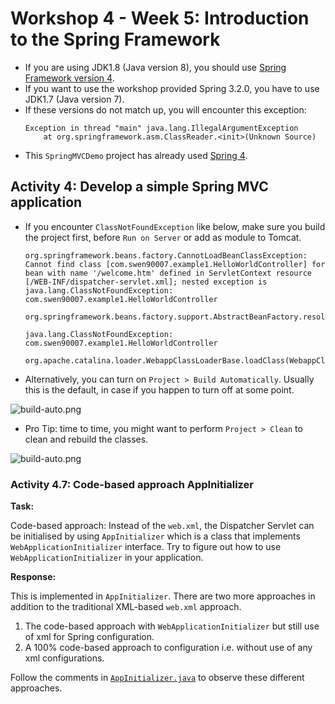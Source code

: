 # Workshop 4 - Week 5: Introduction to the Spring Framework

- If you are using JDK1.8 (Java version 8), you should use [Spring Framework version 4][1].
- If you want to use the workshop provided Spring 3.2.0, you have to use JDK1.7 (Java version 7).
- If these versions do not match up, you will encounter this exception:
    ```
    Exception in thread "main" java.lang.IllegalArgumentException
        at org.springframework.asm.ClassReader.<init>(Unknown Source)
    ```
- This `SpringMVCDemo` project has already used [Spring 4][1].

[1]: https://repo.spring.io/release/org/springframework/spring/4.3.9.RELEASE/spring-framework-4.3.9.RELEASE-dist.zip


## Activity 4: Develop a simple Spring MVC application

- If you encounter `ClassNotFoundException` like below, make sure you build the project first, before `Run on Server` or add as module to Tomcat.
    ```
    org.springframework.beans.factory.CannotLoadBeanClassException: Cannot find class [com.swen90007.example1.HelloWorldController] for bean with name '/welcome.htm' defined in ServletContext resource [/WEB-INF/dispatcher-servlet.xml]; nested exception is java.lang.ClassNotFoundException: com.swen90007.example1.HelloWorldController
        org.springframework.beans.factory.support.AbstractBeanFactory.resolveBeanClass(AbstractBeanFactory.java:1385)
     
    java.lang.ClassNotFoundException: com.swen90007.example1.HelloWorldController
        org.apache.catalina.loader.WebappClassLoaderBase.loadClass(WebappClassLoaderBase.java:1285)
    ```
- Alternatively, you can turn on `Project > Build Automatically`. Usually this is the default, in case if you happen to turn off at some point.

![build-auto.png](https://www.dropbox.com/s/gfqjso367xfcdc4/build-auto.png?raw=1)

- Pro Tip: time to time, you might want to perform `Project > Clean` to clean and rebuild the classes.

![build-auto.png](https://www.dropbox.com/s/w27iuw8zynmd84y/build-clean.png?raw=1)

### Activity 4.7: Code-based approach AppInitializer

**Task:**

Code-based approach: Instead of the `web.xml`, the Dispatcher Servlet can be initialised by using `AppInitializer` which is a class that implements `WebApplicationInitializer` interface. Try to figure out how to use `WebApplicationInitializer` in your application.

**Response:**

This is implemented in `AppInitializer`. There are two more approaches in addition to the traditional XML-based `web.xml` approach.

1. The code-based approach with `WebApplicationInitializer` but still use of xml for Spring configuration.
2. A 100% code-based approach to configuration i.e. without use of any xml configurations.

Follow the comments in [`AppInitializer.java`](src/com/swen90007/example1/AppInitializer.java) to observe these different approaches.
